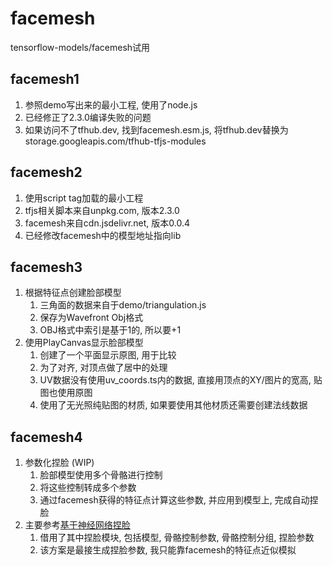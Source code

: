 # facemesh
tensorflow-models/facemesh试用

## facemesh1
1. 参照demo写出来的最小工程, 使用了node.js
1. 已经修正了2.3.0编译失败的问题
1. 如果访问不了tfhub.dev, 找到facemesh.esm.js, 将tfhub.dev替换为storage.googleapis.com/tfhub-tfjs-modules

## facemesh2
1. 使用script tag加载的最小工程
1. tfjs相关脚本来自unpkg.com, 版本2.3.0
1. facemesh来自cdn.jsdelivr.net, 版本0.0.4
1. 已经修改facemesh中的模型地址指向lib

## facemesh3
1. 根据特征点创建脸部模型
   1. 三角面的数据来自于demo/triangulation.js
   2. 保存为Wavefront Obj格式
   3. OBJ格式中索引是基于1的, 所以要+1
2. 使用PlayCanvas显示脸部模型
   1. 创建了一个平面显示原图, 用于比较
   1. 为了对齐, 对顶点做了居中的处理
   1. UV数据没有使用uv_coords.ts内的数据, 直接用顶点的XY/图片的宽高, 贴图也使用原图
   1. 使用了无光照纯贴图的材质, 如果要使用其他材质还需要创建法线数据
   
## facemesh4
1. 参数化捏脸 (WIP)
   1. 脸部模型使用多个骨骼进行控制
   1. 将这些控制转成多个参数
   1. 通过facemesh获得的特征点计算这些参数, 并应用到模型上, 完成自动捏脸
1. 主要参考[基于神经网络捏脸](https://github.com/huailiang/face-nn)
    1. 借用了其中捏脸模块, 包括模型, 骨骼控制参数, 骨骼控制分组, 捏脸参数
    1. 该方案是最接生成捏脸参数, 我只能靠facemesh的特征点近似模拟